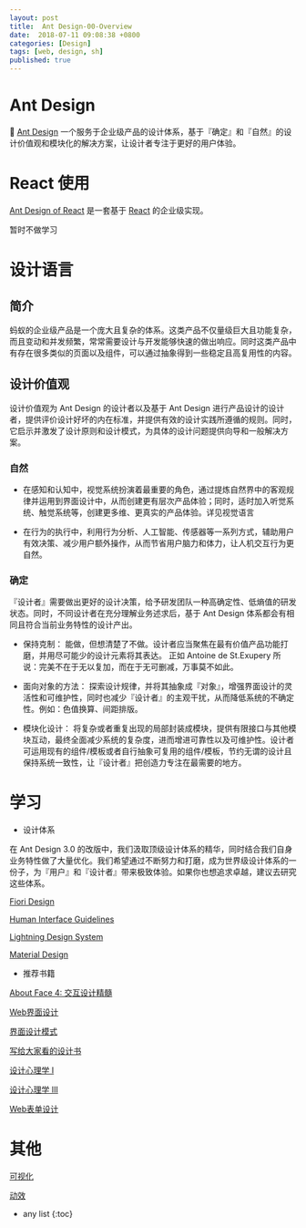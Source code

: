 ```yaml
---
layout: post
title:  Ant Design-00-Overview
date:  2018-07-11 09:08:38 +0800
categories: [Design]
tags: [web, design, sh]
published: true
---
```


# Ant Design

🐜 [Ant Design](https://ant.design/index-cn) 一个服务于企业级产品的设计体系，基于『确定』和『自然』的设计价值观和模块化的解决方案，让设计者专注于更好的用户体验。

# React 使用 

[Ant Design of React](https://ant.design/docs/react/introduce-cn) 是一套基于 [React](https://reactjs.org/) 的企业级实现。

暂时不做学习

# 设计语言

## 简介

蚂蚁的企业级产品是一个庞大且复杂的体系。这类产品不仅量级巨大且功能复杂，而且变动和并发频繁，常常需要设计与开发能够快速的做出响应。同时这类产品中有存在很多类似的页面以及组件，可以通过抽象得到一些稳定且高复用性的内容。

## 设计价值观

设计价值观为 Ant Design 的设计者以及基于 Ant Design 进行产品设计的设计者，提供评价设计好坏的内在标准，并提供有效的设计实践所遵循的规则。同时，它启示并激发了设计原则和设计模式，为具体的设计问题提供向导和一般解决方案。

### 自然

- 在感知和认知中，视觉系统扮演着最重要的角色，通过提炼自然界中的客观规律并运用到界面设计中，从而创建更有层次产品体验；同时，适时加入听觉系统、触觉系统等，创建更多维、更真实的产品体验。详见视觉语言

- 在行为的执行中，利用行为分析、人工智能、传感器等一系列方式，辅助用户有效决策、减少用户额外操作，从而节省用户脑力和体力，让人机交互行为更自然。


### 确定

『设计者』需要做出更好的设计决策，给予研发团队一种高确定性、低熵值的研发状态。同时，不同设计者在充分理解业务述求后，基于 Ant Design 体系都会有相同且符合当前业务特性的设计产出。

- 保持克制： 能做，但想清楚了不做。设计者应当聚焦在最有价值产品功能打磨，并用尽可能少的设计元素将其表达。
正如 Antoine de St.Exupery 所说：完美不在于无以复加，而在于无可删减，万事莫不如此。

- 面向对象的方法： 探索设计规律，并将其抽象成『对象』，增强界面设计的灵活性和可维护性，同时也减少『设计者』的主观干扰，从而降低系统的不确定性。例如：色值换算、间距排版。

- 模块化设计： 将复杂或者重复出现的局部封装成模块，提供有限接口与其他模块互动，最终全面减少系统的复杂度，进而增进可靠性以及可维护性。设计者可运用现有的组件/模板或者自行抽象可复用的组件/模板，节约无谓的设计且保持系统一致性，让『设计者』把创造力专注在最需要的地方。


# 学习

- 设计体系

在 Ant Design 3.0 的改版中，我们汲取顶级设计体系的精华，同时结合我们自身业务特性做了大量优化。我们希望通过不断努力和打磨，成为世界级设计体系的一份子，为『用户』和『设计者』带来极致体验。如果你也想追求卓越，建议去研究这些体系。

[Fiori Design](https://experience.sap.com/fiori-design-web/)

[Human Interface Guidelines](https://developer.apple.com/design/human-interface-guidelines/ios/overview/themes/)

[Lightning Design System](https://lightningdesignsystem.com/getting-started/)

[Material Design](https://material.io/)


- 推荐书籍

[About Face 4: 交互设计精髓](https://book.douban.com/subject/26642302/)

[Web界面设计](https://book.douban.com/subject/3821157/)

[界面设计模式](https://book.douban.com/subject/25716088/)

[写给大家看的设计书](https://book.douban.com/subject/3323633/)

[设计心理学 I](https://book.douban.com/subject/26102860/)

[设计心理学 III](https://book.douban.com/subject/26424688/)

[Web表单设计](https://book.douban.com/subject/4886100/)


# 其他

[可视化](https://ant.design/docs/spec/visual-cn)

[动效](https://ant.design/docs/spec/motion-cn)

* any list
{:toc}